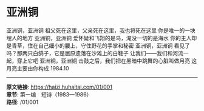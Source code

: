 # 亚洲铜

亚洲铜，亚洲铜
祖父死在这里，父亲死在这里，我也将死在这里
你是唯一的一块埋人的地方
亚洲铜，亚洲铜
爱怀疑和飞翔的是鸟，淹没一切的是海水
你的主人却是青草，住在自己细小的腰上，守住野花的手掌和秘密
亚洲铜，亚洲铜
看见了吗？那两只白鸽子，它是屈原遗落在沙滩上的白鞋子
让我们——我们和河流一起，穿上它吧
亚洲铜，亚洲铜
击鼓之后，我们把在黑暗中跳舞的心脏叫做月亮
这月亮主要由你构成
1984.10

---

**原文链接**: https://haizi.huhaitai.com/01/001  
**章节**: 第一编　短诗（1983—1986）  
**路径**: /01/001
